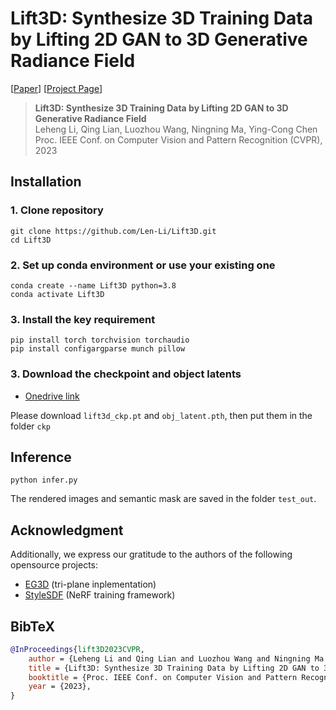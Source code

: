 # Lift3D: Synthesize 3D Training Data by Lifting 2D GAN to 3D Generative Radiance Field

[[Paper](https://len-li.github.io/assets/pdf/lift3d_final.pdf)]
[[Project Page](https://len-li.github.io/lift3d-web/)]

> **Lift3D: Synthesize 3D Training Data by Lifting 2D GAN to 3D Generative Radiance Field** <br>
> Leheng Li, Qing Lian, Luozhou Wang, Ningning Ma, Ying-Cong Chen <br>
> Proc. IEEE Conf. on Computer Vision and Pattern Recognition (CVPR), 2023 <br>

<!-- This repo is under construction. Please stay tuned. -->

## Installation

### 1. Clone repository
```
git clone https://github.com/Len-Li/Lift3D.git
cd Lift3D
```
### 2. Set up conda environment or use your existing one
```
conda create --name Lift3D python=3.8
conda activate Lift3D
```
### 3. Install the key requirement 
```
pip install torch torchvision torchaudio
pip install configargparse munch pillow
```
### 3. Download the checkpoint and object latents
- [Onedrive link](https://hkustgz-my.sharepoint.com/:f:/g/personal/lli181_connect_hkust-gz_edu_cn/EpEL6SOfZ85Mv90lB_3JUQUBSt9f_cf3gWJIXpRe5nl9bQ?e=IlJSIc)

Please download `lift3d_ckp.pt` and `obj_latent.pth`, then put them in the folder `ckp`


## Inference
```
python infer.py
```
The rendered images and semantic mask are saved in the folder `test_out`.

## Acknowledgment
Additionally, we express our gratitude to the authors of the following opensource projects:

- [EG3D](https://github.com/NVlabs/eg3d) (tri-plane inplementation)
- [StyleSDF](https://github.com/royorel/StyleSDF) (NeRF training framework)





## BibTeX

```bibtex
@InProceedings{lift3D2023CVPR, 
	author = {Leheng Li and Qing Lian and Luozhou Wang and Ningning Ma and Ying-Cong Chen}, 
	title = {Lift3D: Synthesize 3D Training Data by Lifting 2D GAN to 3D Generative Radiance Field}, 
	booktitle = {Proc. IEEE Conf. on Computer Vision and Pattern Recognition (CVPR)}, 
	year = {2023}, 
}
```
